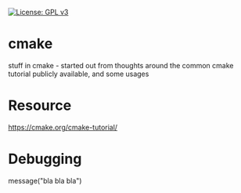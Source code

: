 [![License: GPL v3](https://img.shields.io/badge/License-GPL%20v3-blue.svg)](https://www.gnu.org/licenses/gpl-3.0.html)

# cmake

stuff in cmake - started out from thoughts around the common cmake tutorial publicly available, and some usages



# Resource

https://cmake.org/cmake-tutorial/


# Debugging

message("bla bla bla")

